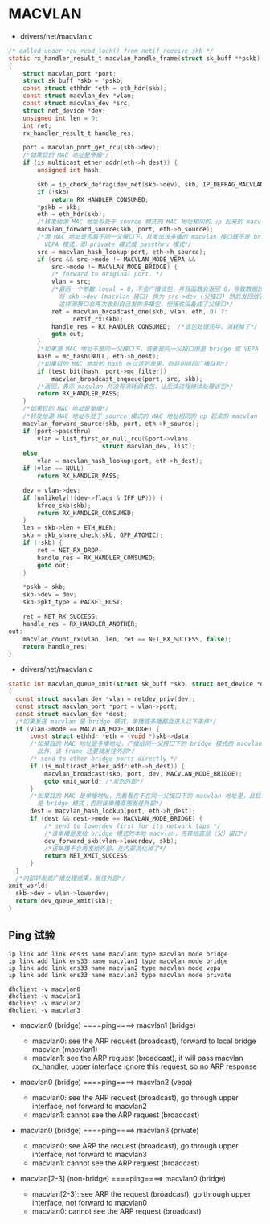 # MACVLAN

* drivers/net/macvlan.c
```c
/* called under rcu_read_lock() from netif_receive_skb */
static rx_handler_result_t macvlan_handle_frame(struct sk_buff **pskb)
{
	struct macvlan_port *port;
	struct sk_buff *skb = *pskb;
	const struct ethhdr *eth = eth_hdr(skb);
	const struct macvlan_dev *vlan;
	const struct macvlan_dev *src;
	struct net_device *dev;
	unsigned int len = 0;
	int ret;
	rx_handler_result_t handle_res;

	port = macvlan_port_get_rcu(skb->dev);
	/*如果目的 MAC 地址是多播*/
	if (is_multicast_ether_addr(eth->h_dest)) {
		unsigned int hash;

		skb = ip_check_defrag(dev_net(skb->dev), skb, IP_DEFRAG_MACVLAN);
		if (!skb)
			return RX_HANDLER_CONSUMED;
		*pskb = skb;
		eth = eth_hdr(skb);
		/*转发给源 MAC 地址与处于 source 模式的 MAC 地址相同的 up 起来的 macvlan 接口*/
		macvlan_forward_source(skb, port, eth->h_source);
		/*源 MAC 地址是否属于同一父接口下，且发出该多播的 macvlan 接口既不是 bridge 模式也不是
		  VEPA 模式，即 private 模式或 passthru 模式*/
		src = macvlan_hash_lookup(port, eth->h_source);
		if (src && src->mode != MACVLAN_MODE_VEPA &&
		    src->mode != MACVLAN_MODE_BRIDGE) {
			/* forward to original port. */
			vlan = src;
			/*最后一个参数 local = 0，不会广播该包，并且函数会返回 0，导致数据放回接收队列；
			  将 skb->dev (macvlan 接口) 换为 src->dev (父接口) 然后发回给源接口，
			  这样源接口会再次收到自己发的多播包，但接收设备成了父接口*/
			ret = macvlan_broadcast_one(skb, vlan, eth, 0) ?:
			      netif_rx(skb);
			handle_res = RX_HANDLER_CONSUMED;  /*该包处理完毕，消耗掉了*/
			goto out;
		}
		/*如果源 MAC 地址不是同一父接口下，或者是同一父接口但是 bridge 或 VEPA 模式*/
		hash = mc_hash(NULL, eth->h_dest);
		/*如果目的 MAC 地址的 hash 在过滤列表里，则将包排回广播队列*/
		if (test_bit(hash, port->mc_filter))
			macvlan_broadcast_enqueue(port, src, skb);
		/*返回，表示 macvlan 并没有消耗调该包，让后续过程继续处理该包*/
		return RX_HANDLER_PASS;
	}
	/*如果目的 MAC 地址是单播*/
	/*转发给源 MAC 地址与处于 source 模式的 MAC 地址相同的 up 起来的 macvlan 接口*/
	macvlan_forward_source(skb, port, eth->h_source);
	if (port->passthru)
		vlan = list_first_or_null_rcu(&port->vlans,
					      struct macvlan_dev, list);
	else
		vlan = macvlan_hash_lookup(port, eth->h_dest);
	if (vlan == NULL)
		return RX_HANDLER_PASS;

	dev = vlan->dev;
	if (unlikely(!(dev->flags & IFF_UP))) {
		kfree_skb(skb);
		return RX_HANDLER_CONSUMED;
	}
	len = skb->len + ETH_HLEN;
	skb = skb_share_check(skb, GFP_ATOMIC);
	if (!skb) {
		ret = NET_RX_DROP;
		handle_res = RX_HANDLER_CONSUMED;
		goto out;
	}

	*pskb = skb;
	skb->dev = dev;
	skb->pkt_type = PACKET_HOST;

	ret = NET_RX_SUCCESS;
	handle_res = RX_HANDLER_ANOTHER;
out:
	macvlan_count_rx(vlan, len, ret == NET_RX_SUCCESS, false);
	return handle_res;
}
```

* drivers/net/macvlan.c
```c
static int macvlan_queue_xmit(struct sk_buff *skb, struct net_device *dev)
{
  const struct macvlan_dev *vlan = netdev_priv(dev);
  const struct macvlan_port *port = vlan->port;
  const struct macvlan_dev *dest;
  /*如果发送 macvlan 是 bridge 模式，单播或多播都会进入以下条件*/
  if (vlan->mode == MACVLAN_MODE_BRIDGE) {
      const struct ethhdr *eth = (void *)skb->data;
      /*如果目的 MAC 地址是多播地址，广播给同一父接口下的 bridge 模式的 macvlan，除了自己；
        此外，该 frame 还要被发往外部*/
      /* send to other bridge ports directly */
      if (is_multicast_ether_addr(eth->h_dest)) {
          macvlan_broadcast(skb, port, dev, MACVLAN_MODE_BRIDGE);
          goto xmit_world; /*发到外部*/
      }
      /*如果目的 MAC 是单播地址，先看看在不在同一父接口下的 macvlan 地址里，且目的 macvlan
        是 bridge 模式；否则该单播直接发往外部*/
      dest = macvlan_hash_lookup(port, eth->h_dest);
      if (dest && dest->mode == MACVLAN_MODE_BRIDGE) {
          /* send to lowerdev first for its network taps */
          /*该单播是发给 bridge 模式的本地 macvlan，先转给底层（父）接口*/
          dev_forward_skb(vlan->lowerdev, skb);
          /*该单播不会再发给外部，在内部消化掉了*/
          return NET_XMIT_SUCCESS;
      }
  }    
  /*内部转发或广播处理结束，发往外部*/
xmit_world:
  skb->dev = vlan->lowerdev;
  return dev_queue_xmit(skb);
}
```

## Ping 试验
```
ip link add link ens33 name macvlan0 type macvlan mode bridge
ip link add link ens33 name macvlan1 type macvlan mode bridge
ip link add link ens33 name macvlan2 type macvlan mode vepa
ip link add link ens33 name macvlan3 type macvlan mode private

dhclient -v macvlan0
dhclient -v macvlan1
dhclient -v macvlan2
dhclient -v macvlan3
```

* macvlan0 (bridge) ====ping====> macvlan1 (bridge)
  * macvlan0: see the ARP request (broadcast), forward to local bridge macvlan (macvlan1)
  * macvlan1: see the ARP request (broadcast), it will pass macvlan rx_handler, upper interface ignore this request, so no ARP response

* macvlan0 (bridge) ====ping====> macvlan2 (vepa)
  * macvlan0: see the ARP request (broadcast), go through upper interface, not forward to macvlan2
  * macvlan1: cannot see the ARP request (broadcast)

* macvlan0 (bridge) ====ping====> macvlan3 (private)
  * macvlan0: see ARP the request (broadcast), go through upper interface, not forward to macvlan3
  * macvlan1: cannot see the ARP request (broadcast)

* macvlan[2-3] (non-bridge) ====ping====> macvlan0 (bridge)
  * macvlan[2-3]: see ARP the request (broadcast), go through upper interface, not forward to macvlan0
  * macvlan0: cannot see the ARP request (broadcast)
